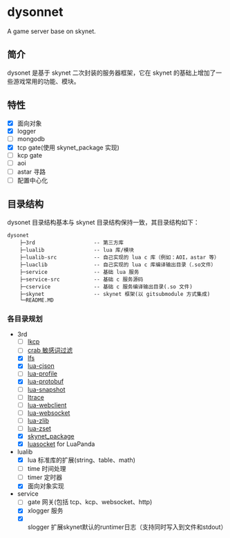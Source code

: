 # dysonnet
A game server base on skynet.

## 简介
dysonet 是基于 skynet 二次封装的服务器框架，它在 skynet 的基础上增加了一些游戏常用的功能、模块。

## 特性
- [x] 面向对象
- [x] logger
- [ ] mongodb
- [x] tcp gate(使用 skynet_package 实现)
- [ ] kcp gate
- [ ] aoi
- [ ] astar 寻路
- [ ] 配置中心化

## 目录结构
dysonet 目录结构基本与 skynet 目录结构保持一致，其目录结构如下：

```
dysonet
    ├─3rd                   -- 第三方库
    ├─lualib                -- lua 库/模块
    ├─lualib-src            -- 自己实现的 lua c 库（例如：AOI，astar 等）
    ├─luaclib               -- 自己实现的 lua c 库编译输出目录（.so文件）
    ├─service               -- 基础 lua 服务
    ├─service-src           -- 基础 c 服务源码
    ├─cservice              -- 基础 c 服务编译输出目录(.so 文件)
    ├─skynet                -- skynet 框架(以 gitsubmodule 方式集成)
    └─README.MD
```

### 各目录规划
- 3rd
    -  [ ] [lkcp](https://github.com/xiyoo0812/lkcp)
    -  [ ] [crab 敏感词过滤](https://github.com/xjdrew/crab)
    -  [x] [lfs](https://github.com/keplerproject/luafilesystem)
    -  [x] [lua-cjson](https://github.com/cloudwu/lua-cjson)
    -  [ ] [lua-profile](https://github.com/lvzixun/luaprofile)
    -  [x] [lua-protobuf](https://github.com/starwing/lua-protobuf)
    -  [ ] [lua-snapshot](https://github.com/sundream/lua-snapshot)
    -  [ ] [ltrace](https://github.com/rocaltair/ltrace)
    -  [ ] [lua-webclient](https://github.com/dpull/lua-webclient)
    -  [ ] [lua-websocket]()
    -  [ ] [lua-zlib](https://github.com/brimworks/lua-zlib)
    -  [ ] [lua-zset](https://github.com/xjdrew/lua-zset)
    -  [x] [skynet_package](https://github.com/cloudwu/skynet_package)
    -  [x] [luasocket](https://github.com/lunarmodules/luasocket) for LuaPanda

- lualib
    - [x] lua 标准库的扩展(string、table、math)
    - [ ] time 时间处理
    - [ ] timer 定时器
    - [x] 面向对象实现

- service
    - [ ] gate 网关(包括 tcp、kcp、websocket、http)
    - [x] xlogger 服务
    - [x] slogger 扩展skynet默认的runtimer日志（支持同时写入到文件和stdout）